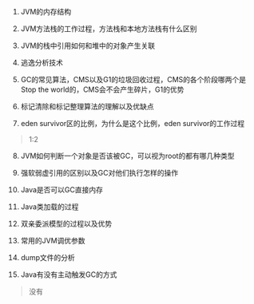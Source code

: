1. JVM的内存结构
>

2. JVM方法栈的工作过程，方法栈和本地方法栈有什么区别
>

3. JVM的栈中引用如何和堆中的对象产生关联
>

4. 逃逸分析技术
>

5. GC的常见算法，CMS以及G1的垃圾回收过程，CMS的各个阶段哪两个是Stop the world的，CMS会不会产生碎片，G1的优势
>

6. 标记清除和标记整理算法的理解以及优缺点
>

7. eden survivor区的比例，为什么是这个比例，eden survivor的工作过程
> 1:2

8. JVM如何判断一个对象是否该被GC，可以视为root的都有哪几种类型
>

9. 强软弱虚引用的区别以及GC对他们执行怎样的操作
>

10. Java是否可以GC直接内存
>

11. Java类加载的过程
>

12. 双亲委派模型的过程以及优势
>

13. 常用的JVM调优参数
>

14. dump文件的分析
>

15. Java有没有主动触发GC的方式
> 没有
